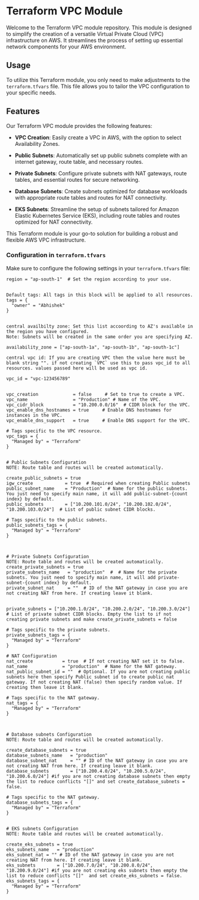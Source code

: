 # Terraform VPC Module

Welcome to the Terraform VPC module repository. This module is designed to simplify the creation of a versatile Virtual Private Cloud (VPC) infrastructure on AWS. It streamlines the process of setting up essential network components for your AWS environment.

## Usage

To utilize this Terraform module, you only need to make adjustments to the `terraform.tfvars` file. This file allows you to tailor the VPC configuration to your specific needs.


## Features

Our Terraform VPC module provides the following features:

- **VPC Creation**: Easily create a VPC in AWS, with the option to select Availability Zones.

- **Public Subnets**: Automatically set up public subnets complete with an internet gateway, route table, and necessary routes.

- **Private Subnets**: Configure private subnets with NAT gateways, route tables, and essential routes for secure networking.

- **Database Subnets**: Create subnets optimized for database workloads with appropriate route tables and routes for NAT connectivity.

- **EKS Subnets**: Streamline the setup of subnets tailored for Amazon Elastic Kubernetes Service (EKS), including route tables and routes optimized for NAT connectivity.

This Terraform module is your go-to solution for building a robust and flexible AWS VPC infrastructure.

### Configuration in `terraform.tfvars`

Make sure to configure the following settings in your `terraform.tfvars` file:

```hcl
region = "ap-south-1"  # Set the region according to your use.

```
```hcl

Default tags: All tags in this block will be applied to all resources.
tags = {
  "owner" = "Abhishek"
}

```

```hcl

central availbilty zone: Set this list accoording to AZ's available in the region you have configured.
Note: Subnets will be created in the same order you are specifying AZ.

availability_zone = ["ap-south-1a", "ap-south-1b", "ap-south-1c"]

```

```hcl
central vpc id: If you are creating VPC then the value here must be blank string "". if not creating `VPC` use this to pass vpc_id to all resources. values passed here will be used as vpc id. 

vpc_id = "vpc-123456789"
``````

```hcl

vpc_creation             = false     # Set to true to create a VPC.
vpc_name                 = "Production" # Name of the VPC.
vpc_cidr_block           = "10.200.0.0/16"  # CIDR block for the VPC.
vpc_enable_dns_hostnames = true     # Enable DNS hostnames for instances in the VPC.
vpc_enable_dns_support   = true     # Enable DNS support for the VPC.

# Tags specific to the VPC resource.
vpc_tags = {
  "Managed by" = "Terraform"
}
```

```hcl

# Public Subnets Configuration
NOTE: Route table and routes will be created automatically.

create_public_subnets = true 
igw_create            = true  # Required when creating Public subnets
public_subnet_name    = "Production"  # Name for the public subnets. You just need to specify main name, it will add public-subnet-{count index} by default.
public_subnets        = ["10.200.101.0/24", "10.200.102.0/24", "10.200.103.0/24"]  # List of public subnet CIDR blocks.

# Tags specific to the public subnets.
public_subnets_tags = {
  "Managed by" = "Terraform"
}


```

```hcl

# Private Subnets Configuration
NOTE: Route table and routes will be created automatically.
create_private_subnets = true 
private_subnets_name   = "production"  #  # Name for the private subnets. You just need to specify main name, it will add private-subnet-{count index} by default.
private_subnet_nat     = ""  # ID of the NAT gateway in case you are not creating NAT from here. If creating leave it blank.


private_subnets = ["10.200.1.0/24", "10.200.2.0/24", "10.200.3.0/24"] # List of private subnet CIDR blocks. Empty the list to if not creating private subnets and make create_private_subnets = false

# Tags specific to the private subnets.
private_subnets_tags = {
  "Managed by" = "Terraform"
}

# NAT Configuration
nat_create           = true  # If not creating NAT set it to false.
nat_name             = "production"  # Name for the NAT gateway.
nat_public_subnet_id = ""  # Optional. If you are not creating public subnets here then specify Public subnet id to create public nat gateway. If not creating NAT (false) then specify random value. If creating then leave it blank.

# Tags specific to the NAT gateway.
nat_tags = {
  "Managed by" = "Terraform"
}


```

```hcl

# Database subnets Configuration
NOTE: Route table and routes will be created automatically.

create_database_subnets = true
database_subnets_name   = "production"
database_subnet_nat     = "" # ID of the NAT gateway in case you are not creating NAT from here. If creating leave it blank.
database_subnets        = ["10.200.4.0/24", "10.200.5.0/24", "10.200.6.0/24"] #if you are not creating database subnets then empty the list to reduce conflicts "[]" and set create_database_subnets = false.

# Tags specific to the NAT gateway.
database_subnets_tags = {
  "Managed by" = "Terraform"
}

```

```hcl

# EKS subnets Configuration
NOTE: Route table and routes will be created automatically.

create_eks_subnets = true
eks_subnets_name   = "production"
eks_subnet_nat = "" # ID of the NAT gateway in case you are not creating NAT from here. If creating leave it blank.
eks_subnets        = ["10.200.7.0/24", "10.200.8.0/24", "10.200.9.0/24"] #if you are not creating eks subnets then empty the list to reduce conflicts "[]"  and set create_eks_subnets = false.
eks_subnets_tags = {
  "Managed by" = "Terraform"
}

```